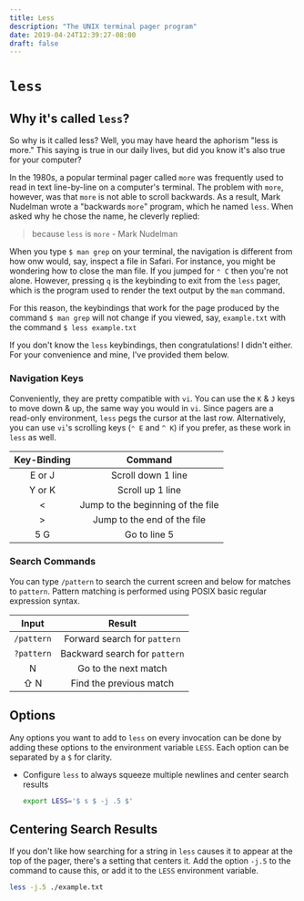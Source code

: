 ```yaml
---
title: Less
description: "The UNIX terminal pager program"
date: 2019-04-24T12:39:27-08:00
draft: false
---
```


# `less`

## Why it's called `less`?

So why is it called less? Well, you may have heard the aphorism "less is more."
This saying is true in our daily lives, but did you know it's also true for your
computer?

In the 1980s, a popular terminal pager called `more` was frequently used to read
in text line-by-line on a computer's terminal. The problem with `more`, however,
was that `more` is not able to scroll backwards. As a result, Mark Nudelman
wrote a "backwards `more`" program, which he named `less`. When asked why he
chose the name, he cleverly replied:

> because `less` is `more` - Mark Nudelman

When you type `$ man grep` on your terminal, the navigation is different from
how onw would, say, inspect a file in Safari. For instance, you might be
wondering how to close the man file. If you jumped for `⌃ C` then you're not
alone. However, pressing `q` is the keybinding to exit from the `less` pager,
which is the program used to render the text output by the `man` command.

For this reason, the keybindings that work for the page produced by the command
`$ man grep` will not change if you viewed, say, `example.txt` with the command
`$ less example.txt`

If you don't know the `less` keybindings, then congratulations! I didn't either.
For your convenience and mine, I've provided them below.

### Navigation Keys

Conveniently, they are pretty compatible with `vi`. You can use the `K` & `J`
keys to move down & up, the same way you would in `vi`. Since pagers are a
read-only environment, `less` pegs the cursor at the last row. Alternatively,
you can use `vi`'s scrolling keys (`⌃ E` and `^ K`) if you prefer, as these
work in `less` as well.


|Key-Binding|Command|
|:---:|:---:|
|E or J|Scroll down 1 line|
|Y or K|Scroll up 1 line|
|<|Jump to the beginning of the file|
|>|Jump to the end of the file|
|5 G|Go to line 5|


### Search Commands

You can type `/pattern` to search the current screen and below for matches to
`pattern`. Pattern matching is performed using POSIX basic regular expression
syntax.

|   Input    |            Result             |
|:----------:|:-----------------------------:|
| `/pattern` | Forward search for `pattern`  |
| `?pattern` | Backward search for `pattern` |
|     N      |     Go to the next match      |
|    ⇧ N     |    Find the previous match    |

## Options

Any options you want to add to `less` on every invocation can be done by adding
these options to the environment variable `LESS`. Each option can be separated
by a `$` for clarity.

* Configure `less` to always squeeze multiple newlines and center search results

    ```sh
    export LESS='$ s $ -j .5 $'
    ```

## Centering Search Results

If you don't like how searching for a string in `less` causes it to appear at
the top of the pager, there's a setting that centers it. Add the option `-j.5`
to the command to cause this, or add it to the `LESS` environment variable.

```sh
less -j.5 ./example.txt
```
